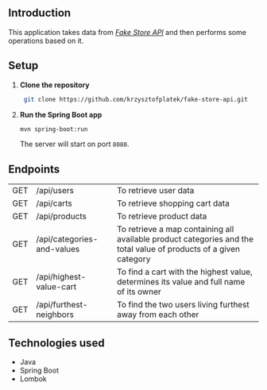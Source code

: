 ## Introduction

This application takes data from [_Fake Store API_](https://fakestoreapi.com/) and then performs some operations based on it.

## Setup

1. **Clone the repository**
    ```bash
     git clone https://github.com/krzysztofplatek/fake-store-api.git
   ```

2. **Run the Spring Boot app**

   ```bash
   mvn spring-boot:run
   ```

   The server will start on port `8080`.
   
## Endpoints

||||
| --- | --- | --- |
| GET | /api/users | To retrieve user data |
| GET | /api/carts | To retrieve shopping cart data |
| GET | /api/products | To retrieve product data |
| GET | /api/categories-and-values | To retrieve a map containing all available product categories and the total value of products of a given category |
| GET | /api/highest-value-cart | To find a cart with the highest value, determines its value and full name of its owner |
| GET | /api/furthest-neighbors | To find the two users living furthest away from each other |

## Technologies used

* Java
* Spring Boot
* Lombok

